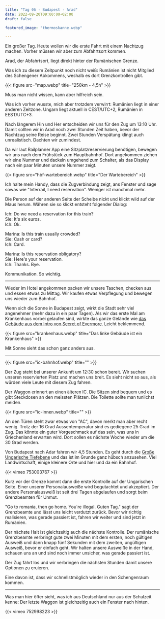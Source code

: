 ```yaml
---
title: "Tag 06 - Budapest - Arad"
date: 2022-09-20T09:00:00+02:00
draft: false

featured_image: "thermoskanne.webp"

---
```


Ein großer Tag. Heute wollen wir die erste Fahrt mit einem Nachtzug machen.
Vorher müssen wir aber zum Abfahrtsort kommen.

Arad, der Abfahrtsort, liegt direkt hinter der Rumänischen Grenze.

Was ich zu diesem Zeitpunkt noch nicht weiß: Rumänien ist nicht Mitglied des
Schengener Abkommens, weshalb es dort Grenzkontrollen gibt.

<!--more-->

{{< figure src="map.webp" title="250km - 4,5h" >}}

Muss man nicht wissen, kann aber hilfreich sein.

Was ich vorher wusste, mich aber trotzdem verwirrt: Rumänien liegt in einer
anderen Zeitzone. Ungarn liegt aktuell in CEST/UTC+2, Rumänien in EEST/UTC+3.

Nach längerem Hin und Her entscheiden wir uns für den Zug um 13:10 Uhr. Damit
sollten wir in Arad noch zwei Stunden Zeit haben, bevor der Nachtzug seine Reise
beginnt. Zwei Stunden Verspätung klingt auch unrealistisch. Dachten wir
zumindest.

Da wir laut Railplanner App eine Sitzplatzreservierung benötigen, bewegen wir
uns nach dem Frühstück zum Hauptbahnhof. Dort angekommen ziehen wir eine
Nummer und dackeln umgehend zum Schalter, als das Display nach ein paar Minuten
unsere Nummer zeigt.

{{< figure src="hbf-wartebereich.webp" title="Der Wartebereich" >}}

Ich halte mein Handy, dass die Zugverbindung zeigt, ans Fenster und sage sowas
wie "Interrail, I need reservation". Weniger ist manchmal mehr.

Die Person auf der anderen Seite der Scheibe nickt und klickt wild auf der Maus
herum. Währen sie so klickt entsteht folgender Dialog:

Ich: Do we need a reservation for this train? \
Sie: It's six euros. \
Ich: Ok.

Marina: Is this train usually crowded? \
Sie: Cash or card? \
Ich: Card.

Marina: Is this reservation obligatory? \
Sie: Here's your reservation. \
Ich: Thanks. Bye.

Kommunikation. So wichtig.

---

Wieder im Hotel angekommen packen wir unsere Taschen, checken aus und essen etwas
zu Mittag. Wir kaufen etwas Verpflegung und bewegen uns wieder zum Bahnhof.

Wenn sich die Sonne in Budapest zeigt, wirkt die Stadt sehr viel angenehmer
(mehr dazu in ein paar Tagen). Als wir das erste Mal am Krankenhaus vorbei
gelaufen sind, wirkte das ganze Gelände wie [das Gebäude aus dem Intro von Secret
of Evermore](https://youtu.be/ERlBHOtH25U?t=242). Leicht beklemmend.

{{< figure src="krankenhaus.webp" title="Das linke Gebäude ist ein Krankenhaus" >}}

Mit Sonne sieht das schon ganz anders aus.

---

{{< figure src="ic-bahnhof.webp" title="" >}}

Der Zug steht bei unserer Ankunft um 12:30 schon bereit. Wir suchen
unseren reservierten Platz und machen uns breit. Es sieht nicht so aus, als
würden viele Leute mit diesem Zug fahren.

Der Waggon erinnert an einen älteren IC. Die Sitzen sind bequem und es gibt
Steckdosen an den meissten Plätzen. Die Toilette sollte man tunlichst meiden.

{{< figure src="ic-innen.webp" title="" >}}

An den Türen steht zwar etwas von "AC", davon merkt man aber recht wenig. Trotz
der 16 Grad Aussentemperatur sind es gediegene 25 Grad im Zug. Das könnte ein
guter Vorgeschmack auf das sein, was uns in Griechenland erwarten wird. Dort
sollen es nächste Woche wieder um die 30 Grad werden.

Von Budapest nach Adar fahren wir 4,5 Stunden. Es geht durch die [Große
Ungarische
Tiefebene](https://de.wikipedia.org/wiki/Gro%C3%9Fe_Ungarische_Tiefebene) und
das ist im Grunde ganz hübsch anzusehen. Viel Landwirtschaft, einige kleinere
Orte und hier und da ein Bahnhof.

{{< vimeo 753003767 >}}

Kurz vor der Grenze kommt dann die erste Kontrolle auf der Ungarischen
Seite. Einer unserer Personalausweiße wird begutachtet und akzeptiert. Der
andere Personalausweiß ist seit drei Tagen abgelaufen und sorgt beim
Grenzbeamten für Unmut.

"Go to romania, then go home. You're illegal. Guten Tag." sagt der Grenzbeamte
und lässt uns leicht verdutzt zurück. Bevor wir richtig realisieren, was gerade
passiert ist, fahren wir weiter und sind jetzt in Rumänien.

Der nächste Halt ist gleichzeitig auch die nächste Kontrolle. Der rumänische
Grenzbeamte verbringt gute zwei Minuten mit dem ersten, noch gültigen
Ausweiß und dann knapp fünf Sekunden mit dem zweiten, ungültigen Ausweiß,
bevor er einfach geht. Wir halten unsere Ausweiße in der Hand, schauen uns an
und sind noch immer unsicher, was gerade passiert ist.

Der Zug fährt los und wir verbringen die nächsten Stunden damit unsere Optionen
zu eruieren.

Eine davon ist, dass wir schnellstmöglich wieder in den Schengenraum kommen.

---

Was man hier öfter sieht, was ich aus Deutschland nur aus der Schulzeit kenne:
Der letzte Waggon ist gleichzeitig auch ein Fenster nach hinten.

{{< vimeo 752998223 >}}
